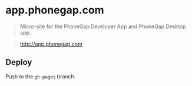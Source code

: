 # app.phonegap.com

> Micro-site for the PhoneGap Developer App and PhoneGap Desktop app.

> http://app.phonegap.com

## Deploy

Push to the `gh-pages` branch.
